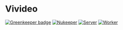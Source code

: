 # Vivideo

[![Greenkeeper badge](https://badges.greenkeeper.io/Freeesia/vivideo.svg)](https://greenkeeper.io/)
[![Nukeeper](https://github.com/Freeesia/vivideo/workflows/Nukeeper/badge.svg)](https://github.com/Freeesia/vivideo/actions?query=workflow%3ANukeeper)
[![Server](https://github.com/Freeesia/vivideo/workflows/Server/badge.svg)](https://github.com/Freeesia/vivideo/actions?query=workflow%3AServer)
[![Worker](https://github.com/Freeesia/vivideo/workflows/Worker/badge.svg)](https://github.com/Freeesia/vivideo/actions?query=workflow%3AWorker)
